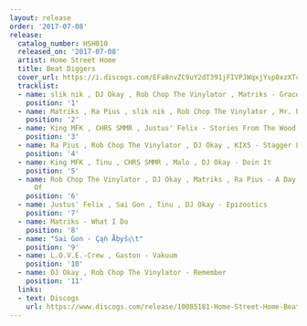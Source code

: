 ```yaml
---
layout: release
order: '2017-07-08'
release:
  catalog_number: HSH010
  released_on: '2017-07-08'
  artist: Home Street Home
  title: Beat Diggers
  cover_url: https://i.discogs.com/EFa8nvZC9uY2dT391jFIVPJWqxjYsp0xzXTczdM_8zM/rs:fit/g:sm/q:90/h:369/w:388/czM6Ly9kaXNjb2dz/LWRhdGFiYXNlLWlt/YWdlcy9SLTEwMDg1/MTgxLTE1ODgwNjI5/MzgtNzc2MC5qcGVn.jpeg
  tracklist:
  - name: slik nik , DJ Okay , Rob Chop The Vinylator , Matriks - Grace Analogy
    position: '1'
  - name: Matriks , Ra Pius , slik nik , Rob Chop The Vinylator , Mr. Earlyup - Kontrolle
    position: '2'
  - name: King MFK , CHRS SMMR , Justus' Felix - Stories From The Wood
    position: '3'
  - name: Ra Pius , Rob Chop The Vinylator , DJ Okay , KIXS - Stagger Lee
    position: '4'
  - name: King MFK , Tinu , CHRS SMMR , Malo , DJ Okay - Doin It
    position: '5'
  - name: Rob Chop The Vinylator , DJ Okay , Matriks , Ra Pius - A Day In The Life
      Of
    position: '6'
  - name: Justus' Felix , Sai Gon , Tinu , DJ Okay - Epizootics
    position: '7'
  - name: Matriks - What I Do
    position: '8'
  - name: "Sai Gon - Çąǹ Ǟḅƴŝᶊ\t"
    position: '9'
  - name: L.O.V.E.-Crew , Gaston - Vakuum
    position: '10'
  - name: DJ Okay , Rob Chop The Vinylator - Remember
    position: '11'
  links:
  - text: Discogs
    url: https://www.discogs.com/release/10085181-Home-Street-Home-Beat-Diggers
---
```

